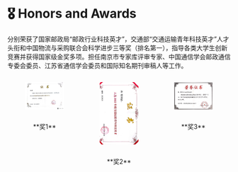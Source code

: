# 🎖 Honors and Awards
分别荣获了国家邮政局“邮政行业科技英才”，交通部“交通运输青年科技英才”人才头衔和中国物流与采购联合会科学进步三等奖（排名第一），指导各类大学生创新竞赛并获得国家级金奖多项。担任南京市专家库评审专家、中国通信学会邮政通信专委会委员、江苏省通信学会委员和国际知名期刊审稿人等工作。
<div style="display: flex; justify-content: space-around;">  
  <figure style="display: flex; flex-direction: column; align-items: center;">  
    <img src='./images/5.1.png' alt="系统建模与优化示例图" style="width: 20em; height: auto; margin-bottom: 2em;">  
    <figcaption style="font-size: 1em;">**奖1**</figcaption>  
  </figure>  
  <figure style="display: flex; flex-direction: column; align-items: center;">  
    <img src='./images/5.2.png' alt="机器学习示例图" style="width: 20em; height: auto; margin-bottom: 2em;">  
    <figcaption style="font-size: 1em;">**奖2**</figcaption>  
  </figure>  
  <figure style="display: flex; flex-direction: column; align-items: center;">  
    <img src='./images/5.3.png' alt="深度学习示例图" style="width: 20em; height: auto; margin-bottom: 2em;">  
    <figcaption style="font-size: 1em;">**奖3**</figcaption>  
  </figure>  
</div>